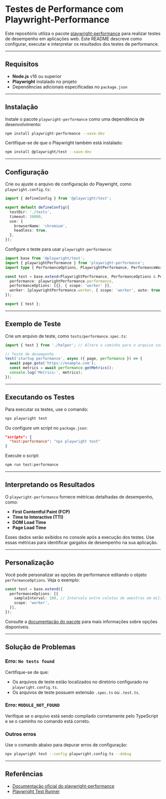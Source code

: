 # Testes de Performance com Playwright-Performance

Este repositório utiliza o pacote [playwright-performance](https://www.npmjs.com/package/playwright-performance) para realizar testes de desempenho em aplicações web. Este README descreve como configurar, executar e interpretar os resultados dos testes de performance.

---

## Requisitos
- **Node.js** v16 ou superior
- **Playwright** instalado no projeto
- Dependências adicionais especificadas no `package.json`

---

## Instalação

Instale o pacote `playwright-performance` como uma dependência de desenvolvimento:

```bash
npm install playwright-performance --save-dev
```

Certifique-se de que o Playwright também está instalado:

```bash
npm install @playwright/test --save-dev
```

---

## Configuração

Crie ou ajuste o arquivo de configuração do Playwright, como `playwright.config.ts`:

```typescript
import { defineConfig } from '@playwright/test';

export default defineConfig({
  testDir: './tests',
  timeout: 30000,
  use: {
    browserName: 'chromium',
    headless: true,
  },
});
```

Configure o teste para usar `playwright-performance`:

```typescript
import base from '@playwright/test';
import { playwrightPerformance } from 'playwright-performance';
import type { PerformanceOptions, PlaywrightPerformance, PerformanceWorker } from 'playwright-performance';

const test = base.extend<PlaywrightPerformance, PerformanceOptions & PerformanceWorker>({
  performance: playwrightPerformance.performance,
  performanceOptions: [{}, { scope: 'worker' }],
  worker: [playwrightPerformance.worker, { scope: 'worker', auto: true }],
});

export { test };
```

---

## Exemplo de Teste

Crie um arquivo de teste, como `tests/performance.spec.ts`:

```typescript
import { test } from './helper'; // Altere o caminho para o arquivo correto

// Teste de desempenho
test('startup performance', async ({ page, performance }) => {
  await page.goto('https://example.com');
  const metrics = await performance.getMetrics();
  console.log('Metrics:', metrics);
});
```

---

## Executando os Testes

Para executar os testes, use o comando:

```bash
npx playwright test
```

Ou configure um script no `package.json`:

```json
"scripts": {
  "test:performance": "npx playwright test"
}
```

Execute o script:

```bash
npm run test:performance
```

---

## Interpretando os Resultados

O `playwright-performance` fornece métricas detalhadas de desempenho, como:
- **First Contentful Paint (FCP)**
- **Time to Interactive (TTI)**
- **DOM Load Time**
- **Page Load Time**

Esses dados serão exibidos no console após a execução dos testes. Use essas métricas para identificar gargalos de desempenho na sua aplicação.

---

## Personalização

Você pode personalizar as opções de performance editando o objeto `performanceOptions`. Veja o exemplo:

```typescript
const test = base.extend({
  performanceOptions: [{
    sampleInterval: 100, // Intervalo entre coletas de amostras em milissegundos
    scope: 'worker',
  }],
});
```

Consulte a [documentação do pacote](https://www.npmjs.com/package/playwright-performance) para mais informações sobre opções disponíveis.

---

## Solução de Problemas

### Erro: `No tests found`
Certifique-se de que:
- Os arquivos de teste estão localizados no diretório configurado no `playwright.config.ts`.
- Os arquivos de teste possuem extensão `.spec.ts` ou `.test.ts`.

### Erro: `MODULE_NOT_FOUND`
Verifique se o arquivo está sendo compilado corretamente pelo TypeScript e se o caminho no comando está correto.

### Outros erros
Use o comando abaixo para depurar erros de configuração:

```bash
npx playwright test --config playwright.config.ts --debug
```

---

## Referências

- [Documentação oficial do playwright-performance](https://www.npmjs.com/package/playwright-performance)
- [Playwright Test Runner](https://playwright.dev/docs/test-intro)

